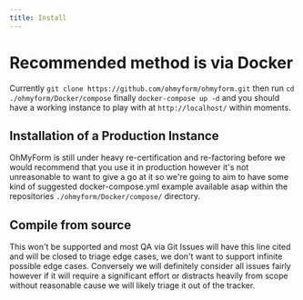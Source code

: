```yaml
---
title: Install
---
```


# Recommended method is via Docker

Currently `git clone https://github.com/ohmyform/ohmyform.git` then run `cd ./ohmyform/Docker/compose` finally `docker-compose up -d` and you should have a working instance to play with at `http://localhost/` within moments.

## Installation of a Production Instance

OhMyForm is still under heavy re-certification and re-factoring before we would recommend that you use it in production however it's not unreasonable to want to give a go at it so we're going to aim to have some kind of suggested docker-compose.yml example available asap within the repositories `./ohmyform/Docker/compose/` directory.

## Compile from source
This won't be supported and most QA via Git Issues will have this line cited and will be closed to triage edge cases, we don't want to support infinite possible edge cases.  Conversely we will definitely consider all issues fairly however if it will require a significant effort or distracts heavily from scope without reasonable cause we will likely triage it out of the tracker.
